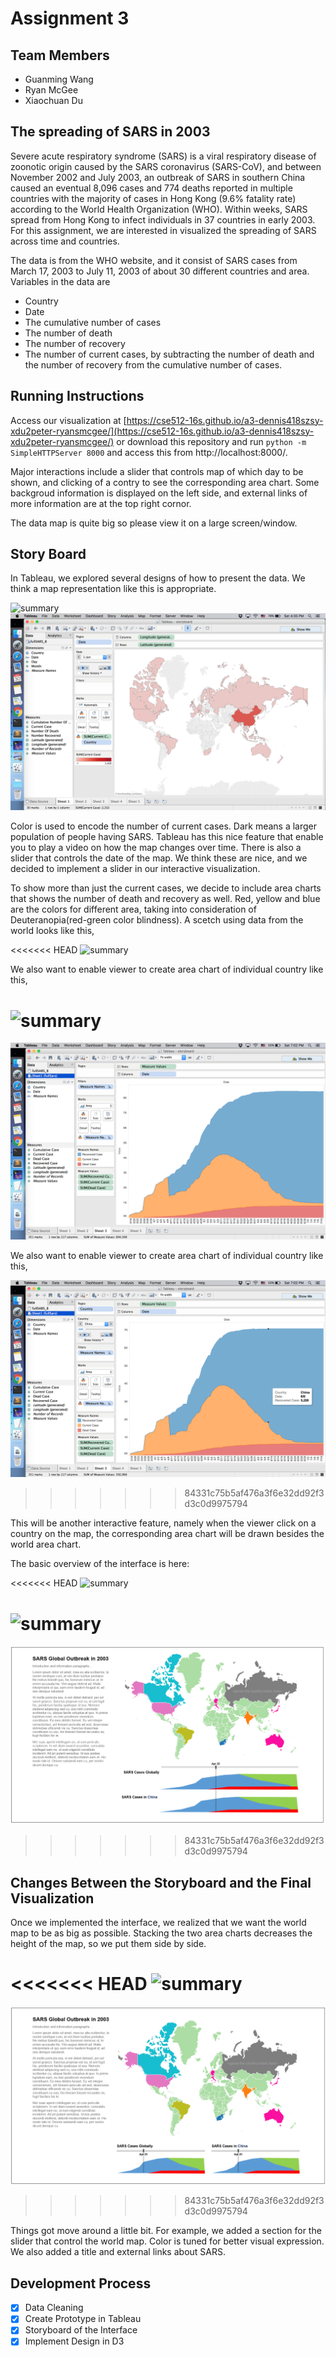 # Assignment 3

## Team Members

- Guanming Wang 
- Ryan McGee
- Xiaochuan Du

## The spreading of SARS in 2003

Severe acute respiratory syndrome (SARS) is a viral respiratory disease of zoonotic origin caused by the SARS coronavirus (SARS-CoV), and between November 2002 and July 2003, an outbreak of SARS in southern China caused an eventual 8,096 cases and 774 deaths reported in multiple countries with the majority of cases in Hong Kong (9.6% fatality rate) according to the World Health Organization (WHO). Within weeks, SARS spread from Hong Kong to infect individuals in 37 countries in early 2003. For this assignment, we are interested in visualized the spreading of SARS across time and countries. 

The data is from the WHO website, and it consist of SARS cases from March 17, 2003 to July 11, 2003 of about 30 different countries and area. Variables in the data are

* Country
* Date
* The cumulative number of cases
* The number of death
* The number of recovery
* The number of current cases, by subtracting the number of death and the number of recovery from the cumulative number of cases.

## Running Instructions

Access our visualization at [https://cse512-16s.github.io/a3-dennis418szsy-xdu2peter-ryansmcgee/](https://cse512-16s.github.io/a3-dennis418szsy-xdu2peter-ryansmcgee/) or download this repository and run `python -m SimpleHTTPServer 8000` and access this from http://localhost:8000/.

Major interactions include a slider that controls map of which day to be shown, and clicking of a contry to see the corresponding area chart. Some backgroud information is displayed on the left side, and external links of more information are at the top right cornor. 

The data map is quite big so please view it on a large screen/window.

## Story Board

In Tableau, we explored several designs of how to present the data. We think a map representation like this is appropriate.

![summary](https://github.com/CSE512-16S/a3-dennis418szsy-xdu2peter-ryansmcgee/pic/worldmap.png)
![summary](https://github.com/CSE512-16S/a3-dennis418szsy-xdu2peter-ryansmcgee/blob/master/storyboard/worldmap.png)

Color is used to encode the number of current cases. Dark means a larger population of people having SARS. Tableau has this nice feature that enable you to play a video on how the map changes over time. There is also a slider that controls the date of the map. We think these are nice, and we decided to implement a slider in our interactive visualization. 

To show more than just the current cases, we decide to include area charts that shows the number of death and recovery as well. Red, yellow and blue are the colors for different area, taking into consideration of Deuteranopia(red-green color blindness). A scetch using data from the world looks like this,

<<<<<<< HEAD
![summary](https://github.com/CSE512-16S/a3-dennis418szsy-xdu2peter-ryansmcgee/pic/worldAreaChart.png)

We also want to enable viewer to create area chart of individual country like this,

![summary](https://github.com/CSE512-16S/a3-dennis418szsy-xdu2peter-ryansmcgee/pic/ChinaAreaChart.png)
=======
![summary](https://github.com/CSE512-16S/a3-dennis418szsy-xdu2peter-ryansmcgee/blob/master/storyboard/worldAreaChart.png)

We also want to enable viewer to create area chart of individual country like this,

![summary](https://github.com/CSE512-16S/a3-dennis418szsy-xdu2peter-ryansmcgee/blob/master/storyboard/ChinaAreaChart.png)
>>>>>>> 84331c75b5af476a3f6e32dd92f3d3c0d9975794

This will be another interactive feature, namely when the viewer click on a country on the map, the corresponding area chart will be drawn besides the world area chart.

The basic overview of the interface is here:

<<<<<<< HEAD
![summary](https://github.com/CSE512-16S/a3-dennis418szsy-xdu2peter-ryansmcgee/pic/newSketch.jpg)

![summary](https://github.com/CSE512-16S/a3-dennis418szsy-xdu2peter-ryansmcgee/pic/proposedNewSketch.png)
=======
![summary](https://github.com/CSE512-16S/a3-dennis418szsy-xdu2peter-ryansmcgee/blob/master/storyboard/proposedNewSketch.png)
>>>>>>> 84331c75b5af476a3f6e32dd92f3d3c0d9975794

## Changes Between the Storyboard and the Final Visualization

Once we implemented the interface, we realized that we want the world map to be as big as possible. Stacking the two area charts decreases the height of the map, so we put them side by side.

<<<<<<< HEAD
![summary](https://github.com/CSE512-16S/a3-dennis418szsy-xdu2peter-ryansmcgee/pic/proposedNewSketch2.png)
=======
![summary](https://github.com/CSE512-16S/a3-dennis418szsy-xdu2peter-ryansmcgee/blob/master/storyboard/proposedNewSketch2.png)
>>>>>>> 84331c75b5af476a3f6e32dd92f3d3c0d9975794

Things got move around a little bit. For example, we added a section for the slider that control the world map. Color is tuned for better visual expression. We also added a title and external links about SARS.


## Development Process
- [x] Data Cleaning
- [x] Create Prototype in Tableau
- [x] Storyboard of the Interface
- [x] Implement Design in D3
